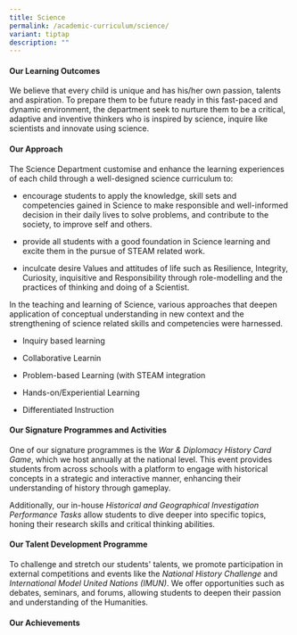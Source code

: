 ```yaml
---
title: Science
permalink: /academic-curriculum/science/
variant: tiptap
description: ""
---
```

<h4><strong>Our Learning Outcomes</strong></h4>
<p>We believe that every child is unique and has his/her own passion, talents
and aspiration. To prepare them to be future ready in this fast-paced and
dynamic environment, the department seek to nurture them to be a critical,
adaptive and inventive thinkers who is inspired by science, inquire like
scientists and innovate using science.</p>
<h4><strong>Our Approach</strong></h4>
<p>The Science Department customise and enhance the learning experiences
of each child through a well-designed science curriculum to:</p>
<ul data-tight="true" class="tight">
<li>
<p>encourage students to apply the knowledge, skill sets and competencies
gained in Science to make responsible and well-informed decision in their
daily lives to solve problems, and contribute to the society, to improve
self and others.</p>
</li>
<li>
<p>provide all students with a good foundation in Science learning and excite
them in the pursue of STEAM related work.</p>
</li>
<li>
<p>inculcate desire Values and attitudes of life such as Resilience, Integrity,
Curiosity, inquisitive and Responsibility through role-modelling and the
practices of thinking and doing of a Scientist.</p>
</li>
</ul>
<p>In the teaching and learning of Science, various approaches that deepen
application of conceptual understanding in new context and the strengthening
of science related skills and competencies were harnessed.</p>
<ul data-tight="true" class="tight">
<li>
<p>Inquiry based learning</p>
</li>
<li>
<p>Collaborative Learnin</p>
</li>
<li>
<p>Problem-based Learning (with STEAM integration</p>
</li>
<li>
<p>Hands-on/Experiential Learning</p>
</li>
<li>
<p>Differentiated Instruction</p>
</li>
</ul>
<h4><strong>Our Signature Programmes and Activities</strong></h4>
<p>One of our signature programmes is the <em>War &amp; Diplomacy History Card Game</em>,
which we host annually at the national level. This event provides students
from across schools with a platform to engage with historical concepts
in a strategic and interactive manner, enhancing their understanding of
history through gameplay.</p>
<p>Additionally, our in-house <em>Historical and Geographical Investigation Performance Tasks</em> allow
students to dive deeper into specific topics, honing their research skills
and critical thinking abilities.</p>
<h4><strong>Our Talent Development Programme</strong></h4>
<p>To challenge and stretch our students' talents, we promote participation
in external competitions and events like the <em>National History Challenge</em> and <em>International Model United Nations (IMUN)</em>.
We offer opportunities such as debates, seminars, and forums, allowing
students to deepen their passion and understanding of the Humanities.</p>
<h4><strong>Our Achievements</strong></h4>
<p></p>